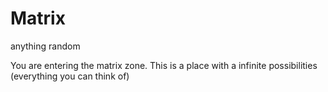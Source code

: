 # Matrix
anything random

You are entering the matrix zone. 
This is a place with a infinite possibilities (everything you can think of)
